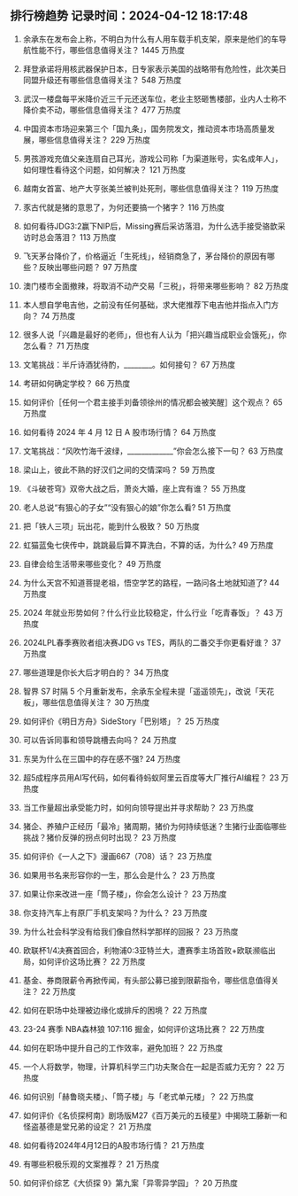 
## 排行榜趋势 记录时间：2024-04-12 18:17:48
  
  1. 余承东在发布会上称，不明白为什么有人用车载手机支架，原来是他们的车导航性能不行，哪些信息值得关注？ 1445 万热度
    
  2. 拜登承诺将用核武器保护日本，日专家表示美国的战略带有危险性，此次美日同盟升级还有哪些信息值得关注？ 548 万热度
    
  3. 武汉一楼盘每平米降价近三千元还送车位，老业主怒砸售楼部，业内人士称不降价卖不动，哪些信息值得关注？ 477 万热度
    
  4. 中国资本市场迎来第三个「国九条」，国务院发文，推动资本市场高质量发展，哪些信息值得关注？ 229 万热度
    
  5. 男孩游戏充值父亲连扇自己耳光，游戏公司称「为渠道账号，实名成年人」，如何理性看待这个问题，如何解决？ 121 万热度
    
  6. 越南女首富、地产大亨张美兰被判处死刑，哪些信息值得关注？ 119 万热度
    
  7. 豕古代就是猪的意思了，为何还要搞一个猪字？ 116 万热度
    
  8. 如何看待JDG3:2赢下NIP后，Missing赛后采访落泪，为什么选手接受骆歆采访时总会落泪？ 113 万热度
    
  9. 飞天茅台降价了，价格逼近「生死线」，经销商急了，茅台降价的原因有哪些？反映出哪些问题？ 97 万热度
    
  10. 澳门楼市全面撤辣，将取消不动产交易「三税」，将带来哪些影响？ 82 万热度
    
  11. 本人想自学电吉他，之前没有任何基础，求大佬推荐下电吉他并指点入门方向？ 74 万热度
    
  12. 很多人说「兴趣是最好的老师」，但也有人认为「把兴趣当成职业会饿死」，你怎么看？ 71 万热度
    
  13. 文笔挑战：半斤诗酒犹待酌，________。如何接句？ 67 万热度
    
  14. 考研如何确定学校？ 66 万热度
    
  15. 如何评价［任何一个君主接手刘备领徐州的情况都会被笑醒］这个观点？ 65 万热度
    
  16. 如何看待 2024 年 4 月 12 日 A 股市场行情？ 64 万热度
    
  17. 文笔挑战：“风吹竹海千波绿，_____________”你会怎么接下一句？ 63 万热度
    
  18. 梁山上，彼此不熟的好汉们之间的交情深吗？ 59 万热度
    
  19. 《斗破苍穹》双帝大战之后，萧炎大婚，座上宾有谁？ 55 万热度
    
  20. 老人总说“有狠心的子女”“没有狠心的娘”你怎么看? 51 万热度
    
  21. 把「铁人三项」玩出花，能到什么极致？ 50 万热度
    
  22. 虹猫蓝兔七侠传中，跳跳最后算不算洗白，不算的话，为什么? 49 万热度
    
  23. 自律会给生活带来哪些变化？ 49 万热度
    
  24. 为什么天宫不知道菩提老祖，悟空学艺的路程，一路问各土地就知道了? 44 万热度
    
  25. 2024 年就业形势如何？什么行业比较稳定，什么行业「吃青春饭」？ 43 万热度
    
  26. 2024LPL春季赛败者组决赛JDG vs TES，两队的二番交手你更看好谁？ 37 万热度
    
  27. 哪些道理是你长大后才明白的？ 34 万热度
    
  28. 智界 S7 时隔 5 个月重新发布，余承东全程未提「遥遥领先」，改说「天花板」，哪些信息值得关注？ 30 万热度
    
  29. 如何评价《明日方舟》SideStory「巴别塔」？ 25 万热度
    
  30. 可以告诉同事和领导跳槽去向吗？ 24 万热度
    
  31. 东吴为什么在三国中的存在感不强? 24 万热度
    
  32. 超5成程序员用AI写代码，如何看待蚂蚁阿里云百度等大厂推行AI编程？ 23 万热度
    
  33. 当工作量超出承受能力时，如何向领导提出并寻求帮助？ 23 万热度
    
  34. 猪企、养殖户正经历「最冷」猪周期，猪价为何持续低迷？生猪行业面临哪些挑战？猪价反弹的拐点何时出现？ 23 万热度
    
  35. 如何评价《一人之下》漫画667（708）话？ 23 万热度
    
  36. 如果用书名来形容你的一生，那么会是什么？ 23 万热度
    
  37. 如果让你来改进一座「筒子楼」，你会怎么设计？ 23 万热度
    
  38. 你支持汽车上有原厂手机支架吗？为什么？ 23 万热度
    
  39. 为什么社会科学没有给我们像自然科学那样的回报？ 23 万热度
    
  40. 欧联杯1/4决赛首回合，利物浦0:3亚特兰大，遭赛季主场首败+欧联濒临出局，如何评价这场比赛？ 22 万热度
    
  41. 基金、券商限薪令再掀传闻，有头部公募已接到限薪指令，哪些信息值得关注？ 22 万热度
    
  42. 如何在职场中处理被边缘化或排斥的困境？ 22 万热度
    
  43. 23-24 赛季 NBA森林狼 107:116 掘金，如何评价这场比赛？ 22 万热度
    
  44. 如何在职场中提升自己的工作效率，避免加班？ 22 万热度
    
  45. 一个人将数学，物理，计算机科学三门功夫聚合在一起是否威力无穷？ 22 万热度
    
  46. 如何识别「赫鲁晓夫楼」、「筒子楼」与「老式单元楼」？ 22 万热度
    
  47. 如何评价《名侦探柯南》剧场版M27《百万美元的五稜星》中揭晓工藤新一和怪盗基德是堂兄弟的设定？ 21 万热度
    
  48. 如何看待2024年4月12日的A股市场行情？ 21 万热度
    
  49. 有哪些积极乐观的文案推荐？ 21 万热度
    
  50. 如何评价综艺《大侦探 9》第九案「异零异学园」？ 20 万热度
    